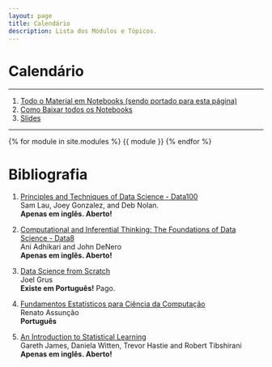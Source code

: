 ```yaml
---
layout: page
title: Calendário
description: Lista dos Módulos e Tópicos.
---
```


# Calendário

---

1. [Todo o Material em Notebooks (sendo portado para esta página)](https://github.com/icd-ufmg/material)
1. [Como Baixar todos os Notebooks](https://youtu.be/9oI9G3-ER-Q)
1. [Slides](https://drive.google.com/drive/u/0/folders/1ALz3IT3TdVqFE1wDhgs61SbxXMP_Ysv-)

---
{% for module in site.modules %}
{{ module }}
{% endfor %}

# Bibliografia

  1. [Principles and Techniques of Data Science - Data100](https://www.textbook.ds100.org/) <br>
      Sam Lau, Joey Gonzalez, and Deb Nolan. <br>
     **Apenas em inglês. Aberto!**

  1. [Computational and Inferential Thinking: The Foundations of Data Science - Data8](http://www.inferentialthinking.com/) <br>
     Ani Adhikari and John DeNero <br>
     **Apenas em inglês. Aberto!**

  1. [Data Science from Scratch](http://shop.oreilly.com/product/0636920033400.do) <br>
     Joel Grus  <br>
     **Existe em Português!** Pago.

  1. [Fundamentos Estatísticos para Ciência da Computação](http://homepages.dcc.ufmg.br/~assuncao/EstatCC/FECD.pdf) <br>
     Renato Assunção <br>
     **Português**

  1. [An Introduction to Statistical Learning](www-bcf.usc.edu/~gareth/ISL/) <br>
      Gareth James, Daniela Witten, Trevor Hastie and Robert Tibshirani <br>
     **Apenas em inglês. Aberto!**
